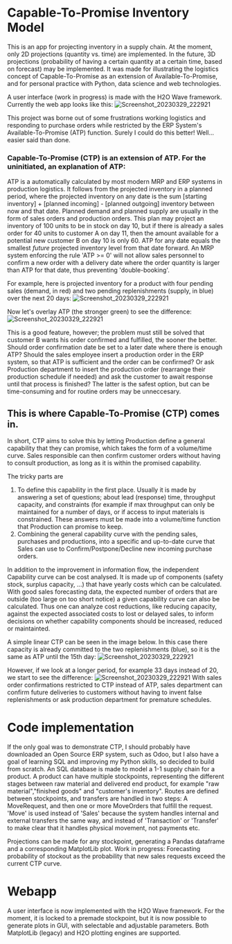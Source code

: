 # Capable-To-Promise Inventory Model

This is an app for projecting inventory in a supply chain. At the moment, only 2D projections (quantity vs. time) are implemented. In the future, 3D projections (probability of having a certain quantity at a certain time, based on forecast) may be implemented. It was made for illustrating the logistics concept of Capable-To-Promise as an extension of Available-To-Promise, and for personal practice with Python, data science and web technologies. 

A user interface (work in progress) is made with the H2O Wave framework. Currently the web app looks like this: 
![Screenshot_20230329_222921](https://user-images.githubusercontent.com/56897399/228826684-beda9b63-697e-4427-9165-4ea42c024f6c.png)


This project was borne out of some frustrations working logistics and responding to purchase orders while restricted by the ERP System's Available-To-Promise (ATP) function. Surely I could do this better! Well... easier said than done. 

### Capable-To-Promise (CTP) is an extension of ATP. For the uninitiated, an explanation of ATP: 
ATP is a automatically calculated by most modern MRP and ERP systems in production logistics. It follows from the projected inventory in a planned period, where the projected inventory on any date is the sum [starting inventory] + [planned incoming] - [planned outgoing] inventory between now and that date. Planned demand and planned supply are usually in the form of sales orders and production orders. This plan may project an inventory of 100 units to be in stock on day 10, but if there is already a sales order for 40 units to customer A on day 11, then the amount available for a potential new customer B on day 10 is only 60. ATP for any date equals the smallest *future* projected inventory level from that date forward. An MRP system enforcing the rule 'ATP >= 0' will not allow sales personnel to confirm a new order with a delivery date where the order quantity is larger than ATP for that date, thus preventing 'double-booking'. 

For example, here is projected inventory for a product with four pending sales (demand, in red) and two pending replenishments (supply, in blue) over the next 20 days: 
![Screenshot_20230329_222921](https://user-images.githubusercontent.com/56897399/228826910-2772e7b1-a27c-492c-b894-878092e6c453.png)


Now let's overlay ATP (the stronger green) to see the difference: 
![Screenshot_20230329_222921](https://user-images.githubusercontent.com/56897399/228661071-a866f3b5-8aff-43cb-87ac-087a61908aba.png)


This is a good feature, however; the problem must still be solved that customer B wants his order confirmed and fulfilled, the sooner the better. Should order confirmation date be set to a later date where there is enough ATP? Should the sales employee insert a production order in the ERP system, so that ATP is sufficient and the order can be confirmed? Or ask Production department to insert the production order (rearrange their production schedule if needed) and ask the customer to await response until that process is finished? The latter is the safest option, but can be time-consuming and for routine orders may be unneccesary. 


## This is where Capable-To-Promise (CTP) comes in. 
In short, CTP aims to solve this by letting Production define a general capability that they can promise, which takes the form of a volume/time curve. Sales responsible can then confirm customer orders without having to consult production, as long as it is within the promised capability. 

The tricky parts are 
1) To define this capability in the first place. Usually it is made by answering a set of questions; about lead (response) time, throughput capacity, and constraints (for example if max throughput can only be maintained for a number of days, or if access to input materials is constrained. These answers must be made into a volume/time function that Production can promise to keep. 
2) Combining the general capability curve with the pending sales, purchases and productions, into a specific and up-to-date curve that Sales can use to Confirm/Postpone/Decline new incoming purchase orders. 

In addition to the improvement in information flow, the independent Capability curve can be cost analysed. It is made up of components (safety stock, surplus capacity, ...) that have yearly costs which can be calculated. With good sales forecasting data, the expected number of orders that are outside (too large on too short notice) a given capability curve can also be calculated. Thus one can analyze cost reductions, like reducing capacity, against the expected associated costs to lost or delayed sales, to inform decisions on whether capability components should be increased, reduced or maintainted. 

A simple linear CTP can be seen in the image below. In this case there capacity is already committed to the two replenishments (blue), so it is the same as ATP until the 15th day: 
![Screenshot_20230329_222921](https://user-images.githubusercontent.com/56897399/228661921-e2788c67-3889-4486-b8f3-6964bc7cb5f8.png)

However, if we look at a longer period, for example 33 days instead of 20, we start to see the difference: 
![Screenshot_20230329_222921](https://user-images.githubusercontent.com/56897399/228662592-36bc6ad3-a15f-4f93-9c4c-693a989c5328.png)
With sales order confirmations restricted to CTP instead of ATP, sales department can confirm future deliveries to customers without having to invent false replenishments or ask production department for premature schedules. 

# Code implementation
If the only goal was to demonstrate CTP, I should probably have downloaded an Open Source ERP system, such as Odoo, but I also have a goal of learning SQL and improving my Python skills, so decided to build from scratch. An SQL database is made to model a 1-1 supply chain for a product. A product can have multiple stockpoints, representing the different stages between raw material and delivered end product, for example "raw material","finished goods" and "customer's inventory". Routes are defined between stockpoints, and transfers are handled in two steps: A MoveRequest, and then one or more MoveOrders that fulfill the request. 'Move' is used instead of 'Sales' because the system handles internal and external transfers the same way, and instead of 'Transaction' or 'Transfer' to make clear that it handles physical movement, not payments etc. 

Projections can be made for any stockpoint, generating a Pandas dataframe and a corresponding MatplotLib plot. Work in progress: Forecasting probability of stockout as the probability that new sales requests exceed the current CTP curve. 

# Webapp 
A user interface is now implemented with the H2O Wave framework. For the moment, it is locked to a premade stockpoint, but it is now possible to generate plots in GUI, with selectable and adjustable parameters. Both MatplotLib (legacy) and H2O plotting engines are supported. 
